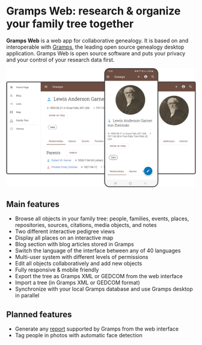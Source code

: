 # Gramps Web: research & organize your family tree together

**Gramps Web** is a web app for collaborative genealogy. It is based on and interoperable with [Gramps](https://gramps-project.org/blog/), the leading open source genealogy desktop application. Gramps Web is open source software and puts your privacy and your control of your research data first.

![](screenshot.png)

## Main features

- Browse all objects in your family tree: people, families, events, places, repositories, sources, citations, media objects, and notes
- Two different interactive pedigree views
- Display all places on an interactive map
- Blog section with blog articles stored in Gramps
- Switch the language of the interface between any of 40 languages
- Multi-user system with different levels of permissions
- Edit all objects collaboratively and add new objects
- Fully responsive & mobile friendly
- Export the tree as Gramps XML or GEDCOM from the web interface
- Import a tree (in Gramps XML or GEDCOM format)
- Synchronize with your local Gramps database and use Gramps desktop in parallel

## Planned features

- Generate any [report](https://gramps-project.org/wiki/index.php/Gramps_5.1_Wiki_Manual_-_Reports) supported by Gramps from the web interface
- Tag people in photos with automatic face detection
